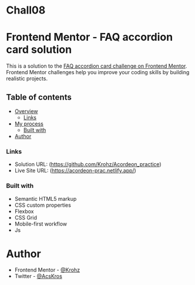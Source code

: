 # Chall08

# Frontend Mentor -  FAQ accordion card solution

This is a solution to the [FAQ accordion card challenge on Frontend Mentor](https://www.frontendmentor.io/challenges/faq-accordion-card-XlyjD0Oam). Frontend Mentor challenges help you improve your coding skills by building realistic projects. 

## Table of contents

- [Overview](#overview)
  - [Links](#links)
- [My process](#my-process)
  - [Built with](#built-with)
- [Author](#author)


### Links

- Solution URL: (https://github.com/Krohz/Acordeon_practice)
- Live Site URL: (https://acordeon-prac.netlify.app/)

### Built with

- Semantic HTML5 markup
- CSS custom properties
- Flexbox
- CSS Grid
- Mobile-first workflow
- Js

# Author

- Frontend Mentor - [@Krohz](https://www.frontendmentor.io/profile/Krohz)
- Twitter - [@AcsKros](https://twitter.com/AcsKros)

